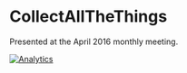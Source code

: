# CollectAllTheThings

Presented at the April 2016 monthly meeting.

[![Analytics](https://ga-beacon.appspot.com/UA-74678751-3/Presentations/Presentations/CollectAllTheThings?pixel)](https://github.com/igrigorik/ga-beacon)
